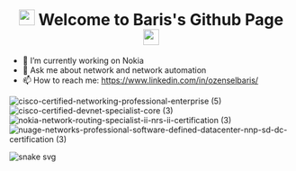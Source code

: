 <h1 align="center">
  <img src="https://media3.giphy.com/media/26n7b7PjSOZJwVCmY/giphy.gif" width="28" >
  Welcome to Baris's Github Page
  <img src="https://media3.giphy.com/media/26n7b7PjSOZJwVCmY/giphy.gif" width="28" >
</h1>

- 🔭 I’m currently working on Nokia
- 💬 Ask me about network and network automation
- 📫 How to reach me: https://www.linkedin.com/in/ozenselbaris/

![cisco-certified-networking-professional-enterprise (5)](https://user-images.githubusercontent.com/94804863/154633007-1d9fdab1-2cad-4ceb-84a9-1a6af3d4f907.png)![cisco-certified-devnet-specialist-core (3)](https://user-images.githubusercontent.com/94804863/154633018-865456e4-dc79-4cef-914e-a590b82f44b5.png)![nokia-network-routing-specialist-ii-nrs-ii-certification (3)](https://user-images.githubusercontent.com/94804863/154633031-8050aae9-6e5d-40d1-b8de-31b75d11ecd5.png)![nuage-networks-professional-software-defined-datacenter-nnp-sd-dc-certification (3)](https://user-images.githubusercontent.com/94804863/154633047-ce4595a1-3399-4675-b635-708115365a73.png)

![snake svg](https://github.com/bozensel/bozensel/blob/output/github-contribution-grid-snake.svg)
<!--
**bozensel/bozensel** is a ✨ _special_ ✨ repository because its `README.md` (this file) appears on your GitHub profile.

Here are some ideas to get you started:

- 🔭 I’m currently working on ...
- 🌱 I’m currently learning ...
- 👯 I’m looking to collaborate on ...
- 🤔 I’m looking for help with ...
- 💬 Ask me about ...
- 📫 How to reach me: ...
- 😄 Pronouns: ...
- ⚡ Fun fact: ...
-->
